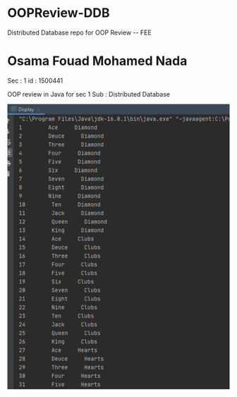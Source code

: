 # OOPReview-DDB

Distributed Database repo for OOP Review -- FEE 

# Osama Fouad Mohamed Nada
Sec : 1 
id : 1500441

OOP review in Java for sec 1 
Sub :  Distributed Database

![](output.PNG)